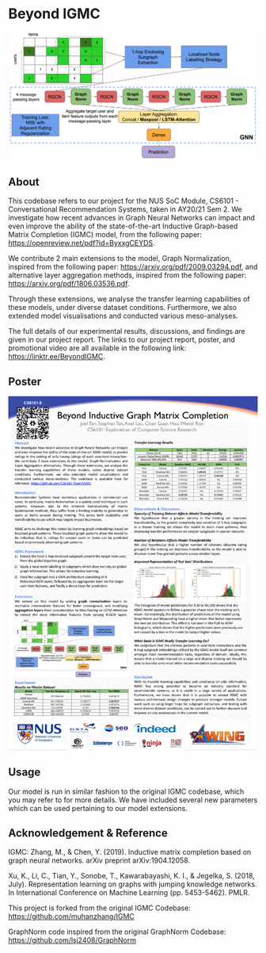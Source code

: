 Beyond IGMC
===========
<img src="images/diagram.png">

About
-----
This codebase refers to our project for the NUS SoC Module, CS6101 - Conversational Recommendation Systems, taken in AY20/21 Sem 2. We investigate how recent advances in Graph Neural Networks can impact and even improve the ability of the state-of-the-art Inductive Graph-based Matrix Completion (IGMC) model, from the following paper: https://openreview.net/pdf?id=ByxxgCEYDS.

We contribute 2 main extensions to the model, Graph Normalization, inspired from the following paper: https://arxiv.org/pdf/2009.03294.pdf, and alternative layer aggregation methods, inspired from the following paper: https://arxiv.org/pdf/1806.03536.pdf.

Through these extensions, we analyse the transfer learning capabilities of these models, under diverse dataset conditions. Furthermore, we also extended model visualisations and conducted various meso-analyses.

The full details of our experimental results, discussions, and findings are given in our project report. The links to our project report, poster, and promotional video are all available in the following link: https://linktr.ee/BeyondIGMC.


Poster
------
<img src="images/poster.png">


Usage
-----
Our model is run in similar fashion to the original IGMC codebase, which you may refer to for more details. We have included several new parameters which can be used pertaining to our model extensions.


Acknowledgement & Reference
----------------------------
IGMC: Zhang, M., & Chen, Y. (2019). Inductive matrix completion based on graph neural networks. arXiv preprint arXiv:1904.12058.

Xu, K., Li, C., Tian, Y., Sonobe, T., Kawarabayashi, K. I., & Jegelka, S. (2018, July). Representation learning on graphs with jumping knowledge networks. In International Conference on Machine Learning (pp. 5453-5462). PMLR.

This project is forked from the original IGMC Codebase: https://github.com/muhanzhang/IGMC

GraphNorm code inspired from the original GraphNorm Codebase: https://github.com/lsj2408/GraphNorm

